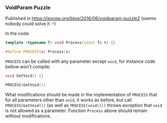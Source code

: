 ### VoidParam Puzzle

Published in https://isocpp.org/blog/2016/06/voidparam-puzzle2 (seems nobody could solve it :-)

In the code:

```C++
template <typename T> void Process(const T& t) {} 

#define PROCESS(x) Process(x)
```

`PROCESS` can be called with any parameter except `void`, for instance code bellow won't compile:

```C++
void GetVoid() {}

PROCESS(GetVoid())
```

What modifications should be made in the implementation of `PROCESS` that for all parameters other than `void`, it works as before,
but call `PROCESS(GetVoid())` (as well as `PROCESS(void()))` throws exception that `void` is not allowed as a parameter.
Function `Process` above should remain without modifications.


